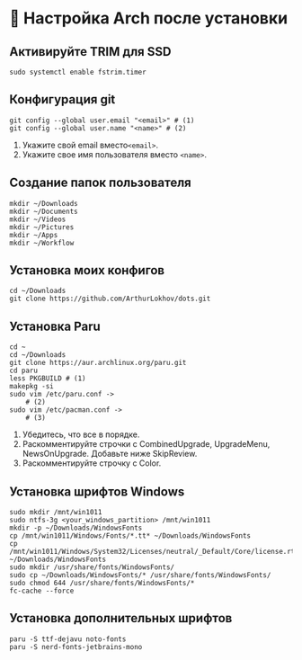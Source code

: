 # 🔧 Настройка Arch после установки

## Активируйте TRIM для SSD

```
sudo systemctl enable fstrim.timer
```

##

## Конфигурация git

```
git config --global user.email "<email>" # (1)
git config --global user.name "<name>" # (2)
```

1. Укажите свой email вместо`<email>`.
2. Укажите свое имя пользователя вместо `<name>`.

## Создание папок пользователя

```
mkdir ~/Downloads
mkdir ~/Documents
mkdir ~/Videos
mkdir ~/Pictures
mkdir ~/Apps
mkdir ~/Workflow
```

## Установка моих конфигов

```
cd ~/Downloads
git clone https://github.com/ArthurLokhov/dots.git
```

## Установка Paru

```
cd ~
cd ~/Downloads
git clone https://aur.archlinux.org/paru.git
cd paru
less PKGBUILD # (1)
makepkg -si
sudo vim /etc/paru.conf ->
    # (2)
sudo vim /etc/pacman.conf ->
    # (3)
```

1. Убедитесь, что все в порядке.
2. Раскомментируйте строчки с CombinedUpgrade, UpgradeMenu, NewsOnUpgrade. Добавьте ниже SkipReview.
3. Раскомментируйте строчку с Color.

## Установка шрифтов Windows

```
sudo mkdir /mnt/win1011
sudo ntfs-3g <your_windows_partition> /mnt/win1011
mkdir -p ~/Downloads/WindowsFonts
cp /mnt/win1011/Windows/Fonts/*.tt* ~/Downloads/WindowsFonts
cp /mnt/win1011/Windows/System32/Licenses/neutral/_Default/Core/license.rtf ~/Downloads/WindowsFonts
sudo mkdir /usr/share/fonts/WindowsFonts/
sudo cp ~/Downloads/WindowsFonts/* /usr/share/fonts/WindowsFonts/
sudo chmod 644 /usr/share/fonts/WindowsFonts/*
fc-cache --force
```

## Установка дополнительных шрифтов

```
paru -S ttf-dejavu noto-fonts
paru -S nerd-fonts-jetbrains-mono
```
